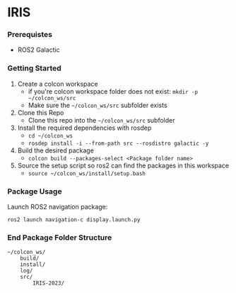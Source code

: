 # IRIS
### Prerequistes
- ROS2 Galactic
### Getting Started
1. Create a colcon workspace
    - if you're colcon workspace folder does not exist: `mkdir -p ~/colcon_ws/src`
    - Make sure the `~/colcon_ws/src` subfolder exists
2. Clone this Repo
    -  Clone this repo into the `~/colcon_ws/src` subfolder
2. Install the required dependencies with rosdep
    - `cd ~/colcon_ws`
    - `rosdep install -i --from-path src --rosdistro galactic -y`
3. Build the desired package
    - `colcon build --packages-select <Package folder name>`
4. Source the setup script so ros2 can find the packages in this workspace 
    - `source ~/colcon_ws/install/setup.bash`

### Package Usage
Launch ROS2 navigation package:
```
ros2 launch navigation-c display.launch.py
```
### End Package Folder Structure
```
~/colcon_ws/
    build/
    install/
    log/
    src/
        IRIS-2023/
```
